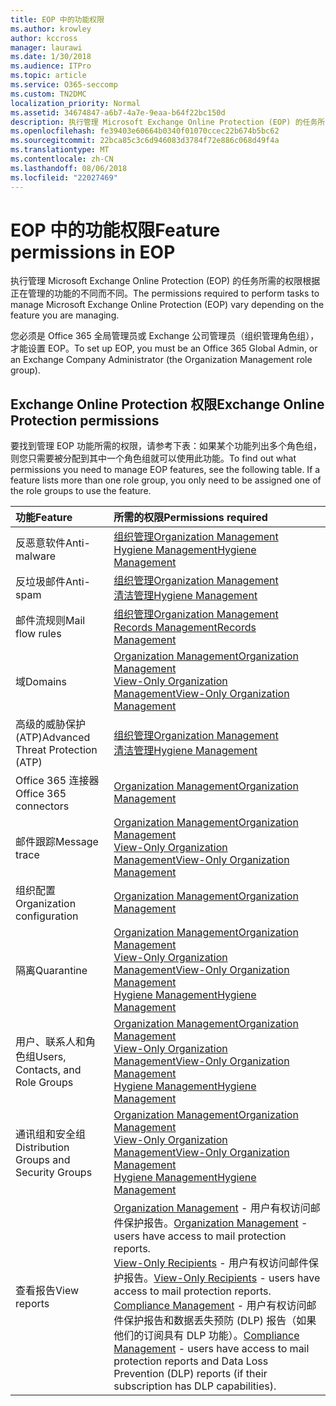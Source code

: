```yaml
---
title: EOP 中的功能权限
ms.author: krowley
author: kccross
manager: laurawi
ms.date: 1/30/2018
ms.audience: ITPro
ms.topic: article
ms.service: O365-seccomp
ms.custom: TN2DMC
localization_priority: Normal
ms.assetid: 34674847-a6b7-4a7e-9eaa-b64f22bc150d
description: 执行管理 Microsoft Exchange Online Protection (EOP) 的任务所需的权限根据正在管理的功能的不同而不同。
ms.openlocfilehash: fe39403e60664b0340f01070ccec22b674b5bc62
ms.sourcegitcommit: 22bca85c3c6d946083d3784f72e886c068d49f4a
ms.translationtype: MT
ms.contentlocale: zh-CN
ms.lasthandoff: 08/06/2018
ms.locfileid: "22027469"
---
```

# <a name="feature-permissions-in-eop"></a><span data-ttu-id="4254d-103">EOP 中的功能权限</span><span class="sxs-lookup"><span data-stu-id="4254d-103">Feature permissions in EOP</span></span>

<span data-ttu-id="4254d-104">执行管理 Microsoft Exchange Online Protection (EOP) 的任务所需的权限根据正在管理的功能的不同而不同。</span><span class="sxs-lookup"><span data-stu-id="4254d-104">The permissions required to perform tasks to manage Microsoft Exchange Online Protection (EOP) vary depending on the feature you are managing.</span></span> 
  
<span data-ttu-id="4254d-105">您必须是 Office 365 全局管理员或 Exchange 公司管理员（组织管理角色组），才能设置 EOP。</span><span class="sxs-lookup"><span data-stu-id="4254d-105">To set up EOP, you must be an Office 365 Global Admin, or an Exchange Company Administrator (the Organization Management role group).</span></span>
  
## <a name="exchange-online-protection-permissions"></a><span data-ttu-id="4254d-106">Exchange Online Protection 权限</span><span class="sxs-lookup"><span data-stu-id="4254d-106">Exchange Online Protection permissions</span></span>

<span data-ttu-id="4254d-p101">要找到管理 EOP 功能所需的权限，请参考下表：如果某个功能列出多个角色组，则您只需要被分配到其中一个角色组就可以使用此功能。</span><span class="sxs-lookup"><span data-stu-id="4254d-p101">To find out what permissions you need to manage EOP features, see the following table. If a feature lists more than one role group, you only need to be assigned one of the role groups to use the feature.</span></span>
  
|<span data-ttu-id="4254d-109">**功能**</span><span class="sxs-lookup"><span data-stu-id="4254d-109">**Feature**</span></span>|<span data-ttu-id="4254d-110">**所需的权限**</span><span class="sxs-lookup"><span data-stu-id="4254d-110">**Permissions required**</span></span>|
|:-----|:-----|
|<span data-ttu-id="4254d-111">反恶意软件</span><span class="sxs-lookup"><span data-stu-id="4254d-111">Anti-malware</span></span>  <br/> |[<span data-ttu-id="4254d-112">组织管理</span><span class="sxs-lookup"><span data-stu-id="4254d-112">Organization Management</span></span>](http://technet.microsoft.com/library/0bfd21c1-86ac-4369-86b7-aeba386741c8.aspx) <br/> [<span data-ttu-id="4254d-113">Hygiene Management</span><span class="sxs-lookup"><span data-stu-id="4254d-113">Hygiene Management</span></span>](http://technet.microsoft.com/library/fc0a9ec2-9c3d-42f6-8442-8603fb29d464.aspx) <br/> |
|<span data-ttu-id="4254d-114">反垃圾邮件</span><span class="sxs-lookup"><span data-stu-id="4254d-114">Anti-spam</span></span>  <br/> |[<span data-ttu-id="4254d-115">组织管理</span><span class="sxs-lookup"><span data-stu-id="4254d-115">Organization Management</span></span>](http://technet.microsoft.com/library/0bfd21c1-86ac-4369-86b7-aeba386741c8.aspx) <br/> [<span data-ttu-id="4254d-116">清洁管理</span><span class="sxs-lookup"><span data-stu-id="4254d-116">Hygiene Management</span></span>](http://technet.microsoft.com/library/fc0a9ec2-9c3d-42f6-8442-8603fb29d464.aspx) <br/> |
|<span data-ttu-id="4254d-117">邮件流规则</span><span class="sxs-lookup"><span data-stu-id="4254d-117">Mail flow rules</span></span>  <br/> |[<span data-ttu-id="4254d-118">组织管理</span><span class="sxs-lookup"><span data-stu-id="4254d-118">Organization Management</span></span>](http://technet.microsoft.com/library/0bfd21c1-86ac-4369-86b7-aeba386741c8.aspx) <br/> [<span data-ttu-id="4254d-119">Records Management</span><span class="sxs-lookup"><span data-stu-id="4254d-119">Records Management</span></span>](http://technet.microsoft.com/library/0e0c95ce-6109-4591-b86d-c6cfd44d21f5.aspx) <br/> |
|<span data-ttu-id="4254d-120">域</span><span class="sxs-lookup"><span data-stu-id="4254d-120">Domains</span></span>  <br/> |[<span data-ttu-id="4254d-121">Organization Management</span><span class="sxs-lookup"><span data-stu-id="4254d-121">Organization Management</span></span>](http://technet.microsoft.com/library/0bfd21c1-86ac-4369-86b7-aeba386741c8.aspx) <br/> [<span data-ttu-id="4254d-122">View-Only Organization Management</span><span class="sxs-lookup"><span data-stu-id="4254d-122">View-Only Organization Management</span></span>](http://technet.microsoft.com/library/c514c6d0-0157-4c52-9ec6-441d9a30f3df.aspx) <br/> |
|<span data-ttu-id="4254d-123">高级的威胁保护 (ATP)</span><span class="sxs-lookup"><span data-stu-id="4254d-123">Advanced Threat Protection (ATP)</span></span>  <br/> |[<span data-ttu-id="4254d-124">组织管理</span><span class="sxs-lookup"><span data-stu-id="4254d-124">Organization Management</span></span>](http://technet.microsoft.com/library/0bfd21c1-86ac-4369-86b7-aeba386741c8.aspx) <br/> [<span data-ttu-id="4254d-125">清洁管理</span><span class="sxs-lookup"><span data-stu-id="4254d-125">Hygiene Management</span></span>](http://technet.microsoft.com/library/fc0a9ec2-9c3d-42f6-8442-8603fb29d464.aspx) <br/> |
|<span data-ttu-id="4254d-126">Office 365 连接器</span><span class="sxs-lookup"><span data-stu-id="4254d-126">Office 365 connectors</span></span>  <br/> |[<span data-ttu-id="4254d-127">Organization Management</span><span class="sxs-lookup"><span data-stu-id="4254d-127">Organization Management</span></span>](http://technet.microsoft.com/library/0bfd21c1-86ac-4369-86b7-aeba386741c8.aspx) <br/> |
|<span data-ttu-id="4254d-128">邮件跟踪</span><span class="sxs-lookup"><span data-stu-id="4254d-128">Message trace</span></span>  <br/> |[<span data-ttu-id="4254d-129">Organization Management</span><span class="sxs-lookup"><span data-stu-id="4254d-129">Organization Management</span></span>](http://technet.microsoft.com/library/0bfd21c1-86ac-4369-86b7-aeba386741c8.aspx) <br/> [<span data-ttu-id="4254d-130">View-Only Organization Management</span><span class="sxs-lookup"><span data-stu-id="4254d-130">View-Only Organization Management</span></span>](http://technet.microsoft.com/library/c514c6d0-0157-4c52-9ec6-441d9a30f3df.aspx) <br/> |
|<span data-ttu-id="4254d-131">组织配置</span><span class="sxs-lookup"><span data-stu-id="4254d-131">Organization configuration</span></span>  <br/> |[<span data-ttu-id="4254d-132">Organization Management</span><span class="sxs-lookup"><span data-stu-id="4254d-132">Organization Management</span></span>](http://technet.microsoft.com/library/0bfd21c1-86ac-4369-86b7-aeba386741c8.aspx) <br/> |
|<span data-ttu-id="4254d-133">隔离</span><span class="sxs-lookup"><span data-stu-id="4254d-133">Quarantine</span></span>  <br/> |[<span data-ttu-id="4254d-134">Organization Management</span><span class="sxs-lookup"><span data-stu-id="4254d-134">Organization Management</span></span>](http://technet.microsoft.com/library/0bfd21c1-86ac-4369-86b7-aeba386741c8.aspx) <br/> [<span data-ttu-id="4254d-135">View-Only Organization Management</span><span class="sxs-lookup"><span data-stu-id="4254d-135">View-Only Organization Management</span></span>](http://technet.microsoft.com/library/c514c6d0-0157-4c52-9ec6-441d9a30f3df.aspx) <br/> [<span data-ttu-id="4254d-136">Hygiene Management</span><span class="sxs-lookup"><span data-stu-id="4254d-136">Hygiene Management</span></span>](http://technet.microsoft.com/library/fc0a9ec2-9c3d-42f6-8442-8603fb29d464.aspx) <br/> |
|<span data-ttu-id="4254d-137">用户、联系人和角色组</span><span class="sxs-lookup"><span data-stu-id="4254d-137">Users, Contacts, and Role Groups</span></span>  <br/> |[<span data-ttu-id="4254d-138">Organization Management</span><span class="sxs-lookup"><span data-stu-id="4254d-138">Organization Management</span></span>](http://technet.microsoft.com/library/0bfd21c1-86ac-4369-86b7-aeba386741c8.aspx) <br/> [<span data-ttu-id="4254d-139">View-Only Organization Management</span><span class="sxs-lookup"><span data-stu-id="4254d-139">View-Only Organization Management</span></span>](http://technet.microsoft.com/library/c514c6d0-0157-4c52-9ec6-441d9a30f3df.aspx) <br/> [<span data-ttu-id="4254d-140">Hygiene Management</span><span class="sxs-lookup"><span data-stu-id="4254d-140">Hygiene Management</span></span>](http://technet.microsoft.com/library/fc0a9ec2-9c3d-42f6-8442-8603fb29d464.aspx) <br/> |
|<span data-ttu-id="4254d-141">通讯组和安全组</span><span class="sxs-lookup"><span data-stu-id="4254d-141">Distribution Groups and Security Groups</span></span>  <br/> |[<span data-ttu-id="4254d-142">Organization Management</span><span class="sxs-lookup"><span data-stu-id="4254d-142">Organization Management</span></span>](http://technet.microsoft.com/library/0bfd21c1-86ac-4369-86b7-aeba386741c8.aspx) <br/> [<span data-ttu-id="4254d-143">View-Only Organization Management</span><span class="sxs-lookup"><span data-stu-id="4254d-143">View-Only Organization Management</span></span>](http://technet.microsoft.com/library/c514c6d0-0157-4c52-9ec6-441d9a30f3df.aspx) <br/> [<span data-ttu-id="4254d-144">Hygiene Management</span><span class="sxs-lookup"><span data-stu-id="4254d-144">Hygiene Management</span></span>](http://technet.microsoft.com/library/fc0a9ec2-9c3d-42f6-8442-8603fb29d464.aspx) <br/> |
|<span data-ttu-id="4254d-145">查看报告</span><span class="sxs-lookup"><span data-stu-id="4254d-145">View reports</span></span>  <br/> |<span data-ttu-id="4254d-146">[Organization Management](http://technet.microsoft.com/library/0bfd21c1-86ac-4369-86b7-aeba386741c8.aspx) - 用户有权访问邮件保护报告。</span><span class="sxs-lookup"><span data-stu-id="4254d-146">[Organization Management](http://technet.microsoft.com/library/0bfd21c1-86ac-4369-86b7-aeba386741c8.aspx) - users have access to mail protection reports.</span></span>  <br/> <span data-ttu-id="4254d-147">[View-Only Recipients](http://technet.microsoft.com/library/37e66b92-81d3-412f-b7a9-e1bb8cbeb468.aspx) - 用户有权访问邮件保护报告。</span><span class="sxs-lookup"><span data-stu-id="4254d-147">[View-Only Recipients](http://technet.microsoft.com/library/37e66b92-81d3-412f-b7a9-e1bb8cbeb468.aspx) - users have access to mail protection reports.</span></span>  <br/> <span data-ttu-id="4254d-148">[Compliance Management](http://technet.microsoft.com/library/b91b23a4-e9c7-4bd0-9ee3-ec5cb498da15.aspx) - 用户有权访问邮件保护报告和数据丢失预防 (DLP) 报告（如果他们的订阅具有 DLP 功能）。</span><span class="sxs-lookup"><span data-stu-id="4254d-148">[Compliance Management](http://technet.microsoft.com/library/b91b23a4-e9c7-4bd0-9ee3-ec5cb498da15.aspx) - users have access to mail protection reports and Data Loss Prevention (DLP) reports (if their subscription has DLP capabilities).</span></span>  <br/> |
   

